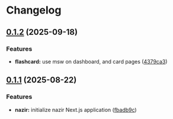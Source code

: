 # Changelog

## [0.1.2](https://github.com/amel-tech/madrasah-frontend/compare/nazir-web-v0.1.1...nazir-web-v0.1.2) (2025-09-18)


### Features

* **flashcard:** use msw on dashboard, and card pages ([4379ca3](https://github.com/amel-tech/madrasah-frontend/commit/4379ca39e730c27e806bbca0f80f376ce8a8474e))

## [0.1.1](https://github.com/amel-tech/madrasah-frontend/compare/nazir-web-v0.1.0...nazir-web-v0.1.1) (2025-08-22)


### Features

* **nazir:** initialize nazir Next.js application ([fbadb9c](https://github.com/amel-tech/madrasah-frontend/commit/fbadb9c5ff40498fbd7cb91c0c3d35161105e545))
